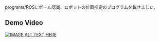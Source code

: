 programs/ROSにボール認識、ロボットの位置推定のプログラムを載せました.　　       


## Demo Video
[![IMAGE ALT TEXT HERE](https://i9.ytimg.com/vi/gi1GjTd2He4/mq2.jpg?sqp=CMCK6YAG&rs=AOn4CLBKRbMCp21UVd2X_BYlcdTIif2ZQA)](https://www.youtube.com/watch?v=gi1GjTd2He4&feature=youtu.be)
